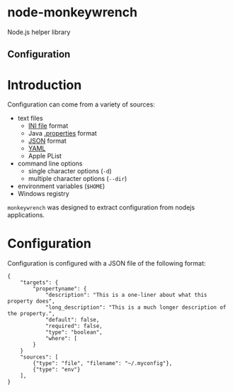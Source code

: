 node-monkeywrench
=================

Node.js helper library

## Configuration

# Introduction

Configuration can come from a variety of sources:

- text files
    - [INI file](http://en.wikipedia.org/wiki/INI_file) format
    - Java [.properties](http://en.wikipedia.org/wiki/.properties) format
    - [JSON](http://en.wikipedia.org/wiki/JSON) format
    - [YAML](http://en.wikipedia.org/wiki/YAML)
    - Apple PList
- command line options
    - single character options (`-d`)
    - multiple character options (`--dir`)
- environment variables (`$HOME`)
- Windows registry

`monkeywrench` was designed to extract configuration from nodejs
applications.

# Configuration

Configuration is configured with a JSON file of the following format:

    {
        "targets": {
            "propertyname": {
                "description": "This is a one-liner about what this property does",
                "long_description": "This is a much longer description of the property.",
                "default": false,
                "required": false,
                "type": "boolean",
                "where": [
            }
        }
        "sources": [
            {"type": "file", "filename": "~/.myconfig"},
            {"type": "env"}
        ],
    }